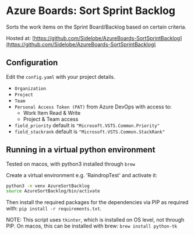# Azure Boards: Sort Sprint Backlog

Sorts the work items on the Sprint Board/Backlog based on certain criteria.

Hosted at: [https://github.com/Sidelobe/AzureBoards-SortSprintBacklog](https://github.com/Sidelobe/AzureBoards-SortSprintBacklog)

## Configuration
Edit the `config.yaml` with your project details.

- `Organization`
- `Project`
- `Team`
- `Personal Access Token (PAT)` from Azure DevOps with access to:
    - Work Item Read & Write
    - Project & Team access
- `field_priority` default is `"Microsoft.VSTS.Common.Priority"`
- `field_stackrank` default is `"Microsoft.VSTS.Common.StackRank"`

## Running in a virtual python environment
Tested on macos, with python3 installed through `brew`

Create a virtual environment e.g. 'RaindropTest' and activate it:

```bash
python3 -m venv AzureSortBacklog
source AzureSortBacklog/bin/activate
```

Then install the required packages for the dependencies via PIP as required with: `pip install -r requirements.txt`.

NOTE: This script uses `tkinter`, which is installed on OS level, not through PIP. On macos, this can be installed with brew: `brew install python-tk`